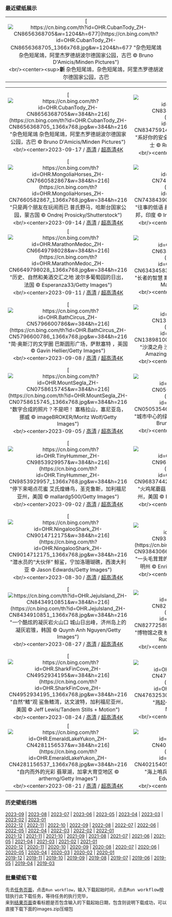 ### 最近壁纸展示
||
|:---:|
|[![https://cn.bing.com/th?id=OHR.CubanTody_ZH-CN8656368705&w=1204&h=677](https://cn.bing.com/th?id=OHR.CubanTody_ZH-CN8656368705_1366x768.jpg&w=1204&h=677 "杂色短尾鴗&#10;杂色短尾鴗，阿里杰罗德胡波尔德国家公园，古巴&#10;© Bruno D'Amicis/Minden Pictures")](https://cn.bing.com/search?q=%e6%9d%82%e8%89%b2%e7%9f%ad%e5%b0%be%e9%b4%97&form=hpcapt&mkt=zh-cn&filters=HpDate:"20230916_1600")<br/><center><sup>**新**</sup>&nbsp;杂色短尾鴗，杂色短尾鴗，阿里杰罗德胡波尔德国家公园，古巴<center/>|

||||
|:---:|:---:|:---:|
|[![https://cn.bing.com/th?id=OHR.CubanTody_ZH-CN8656368705&w=384&h=216](https://cn.bing.com/th?id=OHR.CubanTody_ZH-CN8656368705_1366x768.jpg&w=384&h=216 "杂色短尾鴗&#10;杂色短尾鴗，阿里杰罗德胡波尔德国家公园，古巴&#10;© Bruno D'Amicis/Minden Pictures")](https://cn.bing.com/search?q=%e6%9d%82%e8%89%b2%e7%9f%ad%e5%b0%be%e9%b4%97&form=hpcapt&mkt=zh-cn&filters=HpDate:"20230916_1600")<br/><center>2023-09-17 / [高清](https://cn.bing.com/th?id=OHR.CubanTody_ZH-CN8656368705_1920x1200.jpg&w=1920&h=1200) / [超高清4K](https://cn.bing.com/th?id=OHR.CubanTody_ZH-CN8656368705_UHD.jpg&w=3840&h=2160)<center/>|[![https://cn.bing.com/th?id=OHR.SplugenPass_ZH-CN8347591461&w=384&h=216](https://cn.bing.com/th?id=OHR.SplugenPass_ZH-CN8347591461_1366x768.jpg&w=384&h=216 "系好你的安全带！&#10;施布吕根山口，格劳宾登州，瑞士&#10;© Roberto Moiola/Getty Images")](https://cn.bing.com/search?q=%e6%96%bd%e5%b8%83%e5%90%95%e6%a0%b9&form=hpcapt&mkt=zh-cn&filters=HpDate:"20230915_1600")<br/><center>2023-09-16 / [高清](https://cn.bing.com/th?id=OHR.SplugenPass_ZH-CN8347591461_1920x1200.jpg&w=1920&h=1200) / [超高清4K](https://cn.bing.com/th?id=OHR.SplugenPass_ZH-CN8347591461_UHD.jpg&w=3840&h=2160)<center/>|[![https://cn.bing.com/th?id=OHR.GlenariffForest_ZH-CN7874768337&w=384&h=216](https://cn.bing.com/th?id=OHR.GlenariffForest_ZH-CN7874768337_1366x768.jpg&w=384&h=216 "山谷女王&#10;格莱纳里夫森林公园的日落，安特里姆郡，爱尔兰&#10;© Peter Zelei/Getty Images")](https://cn.bing.com/search?q=%e7%88%b1%e5%b0%94%e5%85%b0%e5%ae%89%e7%89%b9%e9%87%8c%e5%a7%86%e9%83%a1&form=hpcapt&mkt=zh-cn&filters=HpDate:"20230914_1600")<br/><center>2023-09-15 / [高清](https://cn.bing.com/th?id=OHR.GlenariffForest_ZH-CN7874768337_1920x1200.jpg&w=1920&h=1200) / [超高清4K](https://cn.bing.com/th?id=OHR.GlenariffForest_ZH-CN7874768337_UHD.jpg&w=3840&h=2160)<center/>|
|[![https://cn.bing.com/th?id=OHR.MongoliaHorses_ZH-CN7660582867&w=384&h=216](https://cn.bing.com/th?id=OHR.MongoliaHorses_ZH-CN7660582867_1366x768.jpg&w=384&h=216 "只是两个朋友在玩闹而已&#10;普氏野马，哈斯台国家公园，蒙古国&#10;© Ondrej Prosicky/Shutterstock")](https://cn.bing.com/search?q=%e6%99%ae%e6%b0%8f%e9%87%8e%e9%a9%ac&form=hpcapt&mkt=zh-cn&filters=HpDate:"20230913_1600")<br/><center>2023-09-14 / [高清](https://cn.bing.com/th?id=OHR.MongoliaHorses_ZH-CN7660582867_1920x1200.jpg&w=1920&h=1200) / [超高清4K](https://cn.bing.com/th?id=OHR.MongoliaHorses_ZH-CN7660582867_UHD.jpg&w=3840&h=2160)<center/>|[![https://cn.bing.com/th?id=OHR.HemakutaHill_ZH-CN7438439036&w=384&h=216](https://cn.bing.com/th?id=OHR.HemakutaHill_ZH-CN7438439036_1366x768.jpg&w=384&h=216 "往事的低语&#10;赫马库塔山上的神庙，汉皮，卡纳塔克邦，印度&#10;© Images of india/Alamy Stock Photo")](https://cn.bing.com/search?q=%e5%8d%a1%e7%ba%b3%e5%a1%94%e5%85%8b%e9%82%a6%e8%b5%ab%e9%a9%ac%e5%ba%93%e5%a1%94%e5%b1%b1&form=hpcapt&mkt=zh-cn&filters=HpDate:"20230912_1600")<br/><center>2023-09-13 / [高清](https://cn.bing.com/th?id=OHR.HemakutaHill_ZH-CN7438439036_1920x1200.jpg&w=1920&h=1200) / [超高清4K](https://cn.bing.com/th?id=OHR.HemakutaHill_ZH-CN7438439036_UHD.jpg&w=3840&h=2160)<center/>|[![https://cn.bing.com/th?id=OHR.NorthSeaStairs_ZH-CN7044471948&w=384&h=216](https://cn.bing.com/th?id=OHR.NorthSeaStairs_ZH-CN7044471948_1366x768.jpg&w=384&h=216 "下一站，地平线。&#10;北海日落，诺德多夫，德国&#10;© Frederick Doerschem/Getty Images")](https://cn.bing.com/search?q=%e8%af%ba%e5%be%b7%e5%a4%9a%e5%a4%ab&form=hpcapt&mkt=zh-cn&filters=HpDate:"20230911_1600")<br/><center>2023-09-12 / [高清](https://cn.bing.com/th?id=OHR.NorthSeaStairs_ZH-CN7044471948_1920x1200.jpg&w=1920&h=1200) / [超高清4K](https://cn.bing.com/th?id=OHR.NorthSeaStairs_ZH-CN7044471948_UHD.jpg&w=3840&h=2160)<center/>|
|[![https://cn.bing.com/th?id=OHR.MarathonMedoc_ZH-CN6649798028&w=384&h=216](https://cn.bing.com/th?id=OHR.MarathonMedoc_ZH-CN6649798028_1366x768.jpg&w=384&h=216 "历史、自然和美酒交汇之地&#10;波尔多葡萄园的日出，法国&#10;© Esperanza33/Getty Images")](https://cn.bing.com/search?q=%e6%a2%85%e5%a4%9a%e5%85%8b%e5%9c%b0%e5%8c%ba&form=hpcapt&mkt=zh-cn&filters=HpDate:"20230910_1600")<br/><center>2023-09-11 / [高清](https://cn.bing.com/th?id=OHR.MarathonMedoc_ZH-CN6649798028_1920x1200.jpg&w=1920&h=1200) / [超高清4K](https://cn.bing.com/th?id=OHR.MarathonMedoc_ZH-CN6649798028_UHD.jpg&w=3840&h=2160)<center/>|[![https://cn.bing.com/th?id=OHR.WalrusSvalbard_ZH-CN6343458320&w=384&h=216](https://cn.bing.com/th?id=OHR.WalrusSvalbard_ZH-CN6343458320_1366x768.jpg&w=384&h=216 "长者的智慧&#10;斯瓦尔巴群岛海上的一对海象，挪威&#10;© Mark Smith/Getty Images")](https://cn.bing.com/search?q=%e7%a5%96%e7%88%b6%e6%af%8d%e8%8a%82&form=hpcapt&mkt=zh-cn&filters=HpDate:"20230909_1600")<br/><center>2023-09-10 / [高清](https://cn.bing.com/th?id=OHR.WalrusSvalbard_ZH-CN6343458320_1920x1200.jpg&w=1920&h=1200) / [超高清4K](https://cn.bing.com/th?id=OHR.WalrusSvalbard_ZH-CN6343458320_UHD.jpg&w=3840&h=2160)<center/>|[![https://cn.bing.com/th?id=OHR.AyutthayaTemple_ZH-CN5996587937&w=384&h=216](https://cn.bing.com/th?id=OHR.AyutthayaTemple_ZH-CN5996587937_1366x768.jpg&w=384&h=216 "皇家寺庙的废墟&#10;大城府历史公园的柴瓦塔那兰寺，泰国&#10;© Weerasak Saeku/Getty Images")](https://cn.bing.com/search?q=%e6%b3%b0%e5%9b%bd%e5%a4%a7%e5%9f%8e%e5%ba%9c%e5%8e%86%e5%8f%b2%e5%85%ac%e5%9b%ad&form=hpcapt&mkt=zh-cn&filters=HpDate:"20230908_1600")<br/><center>2023-09-09 / [高清](https://cn.bing.com/th?id=OHR.AyutthayaTemple_ZH-CN5996587937_1920x1200.jpg&w=1920&h=1200) / [超高清4K](https://cn.bing.com/th?id=OHR.AyutthayaTemple_ZH-CN5996587937_UHD.jpg&w=3840&h=2160)<center/>|
|[![https://cn.bing.com/th?id=OHR.BathCircus_ZH-CN5796600786&w=384&h=216](https://cn.bing.com/th?id=OHR.BathCircus_ZH-CN5796600786_1366x768.jpg&w=384&h=216 "简·奥斯汀的文学圈&#10;巴斯圆形广场，萨默塞特 ，英国&#10;© Gavin Hellier/Getty Images")](https://cn.bing.com/search?q=%e5%9b%bd%e9%99%85%e6%89%ab%e7%9b%b2%e6%97%a5&form=hpcapt&mkt=zh-cn&filters=HpDate:"20230907_1600")<br/><center>2023-09-08 / [高清](https://cn.bing.com/th?id=OHR.BathCircus_ZH-CN5796600786_1920x1200.jpg&w=1920&h=1200) / [超高清4K](https://cn.bing.com/th?id=OHR.BathCircus_ZH-CN5796600786_UHD.jpg&w=3840&h=2160)<center/>|[![https://cn.bing.com/th?id=OHR.CamelsAbove_ZH-CN1389810021&w=384&h=216](https://cn.bing.com/th?id=OHR.CamelsAbove_ZH-CN1389810021_1366x768.jpg&w=384&h=216 "沙漠之舟&#10;沙漠中的骆驼，阿拉伯联合酋长国&#10;© Amazing Aerial Premium/Shutterstock")](https://cn.bing.com/search?q=%e9%aa%86%e9%a9%bc&form=hpcapt&mkt=zh-cn&filters=HpDate:"20230906_1600")<br/><center>2023-09-07 / [高清](https://cn.bing.com/th?id=OHR.CamelsAbove_ZH-CN1389810021_1920x1200.jpg&w=1920&h=1200) / [超高清4K](https://cn.bing.com/th?id=OHR.CamelsAbove_ZH-CN1389810021_UHD.jpg&w=3840&h=2160)<center/>|[![https://cn.bing.com/th?id=OHR.CreteHarbor_ZH-CN0937533372&w=384&h=216](https://cn.bing.com/th?id=OHR.CreteHarbor_ZH-CN0937533372_1366x768.jpg&w=384&h=216 "准备好下锚了吗？&#10;威尼斯旧港，克里特岛，希腊&#10;© Gatsi/Getty Images")](https://cn.bing.com/search?q=%e5%b8%8c%e8%85%8a%e5%85%8b%e9%87%8c%e7%89%b9%e5%b2%9b&form=hpcapt&mkt=zh-cn&filters=HpDate:"20230905_1600")<br/><center>2023-09-06 / [高清](https://cn.bing.com/th?id=OHR.CreteHarbor_ZH-CN0937533372_1920x1200.jpg&w=1920&h=1200) / [超高清4K](https://cn.bing.com/th?id=OHR.CreteHarbor_ZH-CN0937533372_UHD.jpg&w=3840&h=2160)<center/>|
|[![https://cn.bing.com/th?id=OHR.MountSegla_ZH-CN0758615745&w=384&h=216](https://cn.bing.com/th?id=OHR.MountSegla_ZH-CN0758615745_1366x768.jpg&w=384&h=216 "数字合成的照片？不是吧！&#10;塞格拉山，塞尼亚岛，挪威&#10;© imageBROKER/Moritz Wolf/Getty Images")](https://cn.bing.com/search?q=%e5%a1%9e%e5%b0%bc%e4%ba%9a%e5%b2%9b&form=hpcapt&mkt=zh-cn&filters=HpDate:"20230904_1600")<br/><center>2023-09-05 / [高清](https://cn.bing.com/th?id=OHR.MountSegla_ZH-CN0758615745_1920x1200.jpg&w=1920&h=1200) / [超高清4K](https://cn.bing.com/th?id=OHR.MountSegla_ZH-CN0758615745_UHD.jpg&w=3840&h=2160)<center/>|[![https://cn.bing.com/th?id=OHR.BourgesMarsh_ZH-CN0505354655&w=384&h=216](https://cn.bing.com/th?id=OHR.BourgesMarsh_ZH-CN0505354655_1366x768.jpg&w=384&h=216 "城市中心的绿色天堂&#10;布尔日的沼泽，法国&#10;© Tuul & Bruno Morandi/Getty Images")](https://cn.bing.com/search?q=%e5%b8%83%e5%b0%94%e6%97%a5&form=hpcapt&mkt=zh-cn&filters=HpDate:"20230903_1600")<br/><center>2023-09-04 / [高清](https://cn.bing.com/th?id=OHR.BourgesMarsh_ZH-CN0505354655_1920x1200.jpg&w=1920&h=1200) / [超高清4K](https://cn.bing.com/th?id=OHR.BourgesMarsh_ZH-CN0505354655_UHD.jpg&w=3840&h=2160)<center/>|[![https://cn.bing.com/th?id=OHR.ManhattanAerial_ZH-CN0036686873&w=384&h=216](https://cn.bing.com/th?id=OHR.ManhattanAerial_ZH-CN0036686873_1366x768.jpg&w=384&h=216 "高耸入云&#10;曼哈顿鸟瞰图，纽约市，美国&#10;© Wojtek Zagorski/Getty Images")](https://cn.bing.com/search?q=%e6%9b%bc%e5%93%88%e9%a1%bf&form=hpcapt&mkt=zh-cn&filters=HpDate:"20230902_1600")<br/><center>2023-09-03 / [高清](https://cn.bing.com/th?id=OHR.ManhattanAerial_ZH-CN0036686873_1920x1200.jpg&w=1920&h=1200) / [超高清4K](https://cn.bing.com/th?id=OHR.ManhattanAerial_ZH-CN0036686873_UHD.jpg&w=3840&h=2160)<center/>|
|[![https://cn.bing.com/th?id=OHR.TinyHummer_ZH-CN9853929957&w=384&h=216](https://cn.bing.com/th?id=OHR.TinyHummer_ZH-CN9853929957_1366x768.jpg&w=384&h=216 "停下来喝点花蜜&#10;艾氏煌蜂鸟，圣克鲁斯，加利福尼亚州，美国&#10;© mallardg500/Getty Images")](https://cn.bing.com/search?q=%e8%89%be%e6%b0%8f%e7%85%8c%e8%9c%82%e9%b8%9f&form=hpcapt&mkt=zh-cn&filters=HpDate:"20230901_1600")<br/><center>2023-09-02 / [高清](https://cn.bing.com/th?id=OHR.TinyHummer_ZH-CN9853929957_1920x1200.jpg&w=1920&h=1200) / [超高清4K](https://cn.bing.com/th?id=OHR.TinyHummer_ZH-CN9853929957_UHD.jpg&w=3840&h=2160)<center/>|[![https://cn.bing.com/th?id=OHR.TurkeyTailMush_ZH-CN9683744281&w=384&h=216](https://cn.bing.com/th?id=OHR.TurkeyTailMush_ZH-CN9683744281_1366x768.jpg&w=384&h=216 "火鸡尾蘑菇&#10;火鸡尾蘑菇，布里瓦德，北卡罗来纳州，美国&#10;© Bill Gozansky/Alamy Stock Photo")](https://cn.bing.com/search?q=%e8%98%91%e8%8f%87&form=hpcapt&mkt=zh-cn&filters=HpDate:"20230831_1600")<br/><center>2023-09-01 / [高清](https://cn.bing.com/th?id=OHR.TurkeyTailMush_ZH-CN9683744281_1920x1200.jpg&w=1920&h=1200) / [超高清4K](https://cn.bing.com/th?id=OHR.TurkeyTailMush_ZH-CN9683744281_UHD.jpg&w=3840&h=2160)<center/>|[![https://cn.bing.com/th?id=OHR.IronwoodCactus_ZH-CN9290037977&w=384&h=216](https://cn.bing.com/th?id=OHR.IronwoodCactus_ZH-CN9290037977_1366x768.jpg&w=384&h=216 "你今天过得怎么样？&#10;巨人柱，铁木森林国家纪念地，亚利桑那州，美国&#10;© Jack Dykinga/Minden Pictures")](https://cn.bing.com/search?q=%e5%b7%a8%e4%ba%ba%e6%9f%b1&form=hpcapt&mkt=zh-cn&filters=HpDate:"20230830_1600")<br/><center>2023-08-31 / [高清](https://cn.bing.com/th?id=OHR.IronwoodCactus_ZH-CN9290037977_1920x1200.jpg&w=1920&h=1200) / [超高清4K](https://cn.bing.com/th?id=OHR.IronwoodCactus_ZH-CN9290037977_UHD.jpg&w=3840&h=2160)<center/>|
|[![https://cn.bing.com/th?id=OHR.NingalooShark_ZH-CN9014712175&w=384&h=216](https://cn.bing.com/th?id=OHR.NingalooShark_ZH-CN9014712175_1366x768.jpg&w=384&h=216 "潜水员的“大伙伴”&#10;鲸鲨，宁加洛珊瑚礁，西澳大利亚&#10;© Jason Edwards/Getty Images")](https://cn.bing.com/search?q=%e9%b2%b8%e9%b2%a8&form=hpcapt&mkt=zh-cn&filters=HpDate:"20230829_1600")<br/><center>2023-08-30 / [高清](https://cn.bing.com/th?id=OHR.NingalooShark_ZH-CN9014712175_1920x1200.jpg&w=1920&h=1200) / [超高清4K](https://cn.bing.com/th?id=OHR.NingalooShark_ZH-CN9014712175_UHD.jpg&w=3840&h=2160)<center/>|[![https://cn.bing.com/th?id=OHR.TetonBison_ZH-CN9384306649&w=384&h=216](https://cn.bing.com/th?id=OHR.TetonBison_ZH-CN9384306649_1366x768.jpg&w=384&h=216 "一头毛茸茸的牛&#10;美洲野牛，大提顿国家公园，怀俄明州&#10;© Enrique Aguirre Aves/Getty Images")](https://cn.bing.com/search?q=%e7%be%8e%e6%b4%b2%e9%87%8e%e7%89%9b&form=hpcapt&mkt=zh-cn&filters=HpDate:"20230828_1600")<br/><center>2023-08-29 / [高清](https://cn.bing.com/th?id=OHR.TetonBison_ZH-CN9384306649_1920x1200.jpg&w=1920&h=1200) / [超高清4K](https://cn.bing.com/th?id=OHR.TetonBison_ZH-CN9384306649_UHD.jpg&w=3840&h=2160)<center/>|[![https://cn.bing.com/th?id=OHR.DubrovnikHarbor_ZH-CN8590217905&w=384&h=216](https://cn.bing.com/th?id=OHR.DubrovnikHarbor_ZH-CN8590217905_1366x768.jpg&w=384&h=216 "小心龙出没！&#10;洛夫里耶纳克堡，西港，杜布罗夫尼克，克罗地亚&#10;© Benny Marty/Shutterstock")](https://cn.bing.com/search?q=%e5%85%8b%e7%bd%97%e5%9c%b0%e4%ba%9a%e6%9d%9c%e5%b8%83%e7%bd%97%e5%a4%ab%e5%b0%bc%e5%85%8b&form=hpcapt&mkt=zh-cn&filters=HpDate:"20230827_1600")<br/><center>2023-08-28 / [高清](https://cn.bing.com/th?id=OHR.DubrovnikHarbor_ZH-CN8590217905_1920x1200.jpg&w=1920&h=1200) / [超高清4K](https://cn.bing.com/th?id=OHR.DubrovnikHarbor_ZH-CN8590217905_UHD.jpg&w=3840&h=2160)<center/>|
|[![https://cn.bing.com/th?id=OHR.JejuIsland_ZH-CN8434910851&w=384&h=216](https://cn.bing.com/th?id=OHR.JejuIsland_ZH-CN8434910851_1366x768.jpg&w=384&h=216 "一个酷炫的凝灰岩火山口&#10;城山日出峰，济州岛上的凝灰岩锥，韩国&#10;© Quynh Anh Nguyen/Getty Images")](https://cn.bing.com/search?q=%e6%b5%8e%e5%b7%9e%e5%b2%9b&form=hpcapt&mkt=zh-cn&filters=HpDate:"20230826_1600")<br/><center>2023-08-27 / [高清](https://cn.bing.com/th?id=OHR.JejuIsland_ZH-CN8434910851_1920x1200.jpg&w=1920&h=1200) / [超高清4K](https://cn.bing.com/th?id=OHR.JejuIsland_ZH-CN8434910851_UHD.jpg&w=3840&h=2160)<center/>|[![https://cn.bing.com/th?id=OHR.MuseumIsland_ZH-CN8277258964&w=384&h=216](https://cn.bing.com/th?id=OHR.MuseumIsland_ZH-CN8277258964_1366x768.jpg&w=384&h=216 "博物馆之夜&#10;柏林大教堂和博物馆岛，柏林，德国&#10;© Rudy Balasko/Shutterstock")](https://cn.bing.com/search?q=%e6%9f%8f%e6%9e%97%e5%8d%9a%e7%89%a9%e9%a6%86%e5%b2%9b&form=hpcapt&mkt=zh-cn&filters=HpDate:"20230825_1600")<br/><center>2023-08-26 / [高清](https://cn.bing.com/th?id=OHR.MuseumIsland_ZH-CN8277258964_1920x1200.jpg&w=1920&h=1200) / [超高清4K](https://cn.bing.com/th?id=OHR.MuseumIsland_ZH-CN8277258964_UHD.jpg&w=3840&h=2160)<center/>|[![https://cn.bing.com/th?id=OHR.YellowstoneFalls_ZH-CN8050562150&w=384&h=216](https://cn.bing.com/th?id=OHR.YellowstoneFalls_ZH-CN8050562150_1366x768.jpg&w=384&h=216 "这是你的土地&#10;黄石下瀑布，黄石国家公园，怀俄明州，美国&#10;© Tim Fitzharris/Minden Pictures")](https://cn.bing.com/search?q=%e9%bb%84%e7%9f%b3%e5%9b%bd%e5%ae%b6%e5%85%ac%e5%9b%ad&form=hpcapt&mkt=zh-cn&filters=HpDate:"20230824_1600")<br/><center>2023-08-25 / [高清](https://cn.bing.com/th?id=OHR.YellowstoneFalls_ZH-CN8050562150_1920x1200.jpg&w=1920&h=1200) / [超高清4K](https://cn.bing.com/th?id=OHR.YellowstoneFalls_ZH-CN8050562150_UHD.jpg&w=3840&h=2160)<center/>|
|[![https://cn.bing.com/th?id=OHR.SharkFinCove_ZH-CN4952934195&w=384&h=216](https://cn.bing.com/th?id=OHR.SharkFinCove_ZH-CN4952934195_1366x768.jpg&w=384&h=216 "自然“鳍”观&#10;鲨鱼鳍湾，达文波特，加利福尼亚州，美国&#10;© Jeff Lewis/Tandem Stills + Motion")](https://cn.bing.com/search?q=%e6%b5%b7%e8%9a%80%e6%9f%b1&form=hpcapt&mkt=zh-cn&filters=HpDate:"20230823_1600")<br/><center>2023-08-24 / [高清](https://cn.bing.com/th?id=OHR.SharkFinCove_ZH-CN4952934195_1920x1200.jpg&w=1920&h=1200) / [超高清4K](https://cn.bing.com/th?id=OHR.SharkFinCove_ZH-CN4952934195_UHD.jpg&w=3840&h=2160)<center/>|[![https://cn.bing.com/th?id=OHR.SkogafossWaterfall_ZH-CN4763253095&w=384&h=216](https://cn.bing.com/th?id=OHR.SkogafossWaterfall_ZH-CN4763253095_1366x768.jpg&w=384&h=216 "溅起一潭水花&#10;斯科加瀑布，冰岛&#10;© Maridav/Shutterstock")](https://cn.bing.com/search?q=%e6%96%af%e7%a7%91%e5%8a%a0%e7%80%91%e5%b8%83&form=hpcapt&mkt=zh-cn&filters=HpDate:"20230822_1600")<br/><center>2023-08-23 / [高清](https://cn.bing.com/th?id=OHR.SkogafossWaterfall_ZH-CN4763253095_1920x1200.jpg&w=1920&h=1200) / [超高清4K](https://cn.bing.com/th?id=OHR.SkogafossWaterfall_ZH-CN4763253095_UHD.jpg&w=3840&h=2160)<center/>|[![https://cn.bing.com/th?id=OHR.TunisiaAmphitheatre_ZH-CN4431856872&w=384&h=216](https://cn.bing.com/th?id=OHR.TunisiaAmphitheatre_ZH-CN4431856872_1366x768.jpg&w=384&h=216 "为罗马建筑“起立欢呼”&#10;埃尔杰姆露天剧场，突尼斯&#10;© Westend61/Getty Images")](https://cn.bing.com/search?q=%e5%9f%83%e5%b0%94%e6%9d%b0%e5%a7%86%e9%9c%b2%e5%a4%a9%e5%89%a7%e5%9c%ba&form=hpcapt&mkt=zh-cn&filters=HpDate:"20230821_1600")<br/><center>2023-08-22 / [高清](https://cn.bing.com/th?id=OHR.TunisiaAmphitheatre_ZH-CN4431856872_1920x1200.jpg&w=1920&h=1200) / [超高清4K](https://cn.bing.com/th?id=OHR.TunisiaAmphitheatre_ZH-CN4431856872_UHD.jpg&w=3840&h=2160)<center/>|
|[![https://cn.bing.com/th?id=OHR.EmeraldLakeYukon_ZH-CN4281156537&w=384&h=216](https://cn.bing.com/th?id=OHR.EmeraldLakeYukon_ZH-CN4281156537_1366x768.jpg&w=384&h=216 "自内而外的光彩&#10;翡翠湖，加拿大育空地区&#10;© artherng/Getty Images")](https://cn.bing.com/search?q=%e5%8a%a0%e6%8b%bf%e5%a4%a7%e8%82%b2%e7%a9%ba%e5%9c%b0%e5%8c%ba&form=hpcapt&mkt=zh-cn&filters=HpDate:"20230820_1600")<br/><center>2023-08-21 / [高清](https://cn.bing.com/th?id=OHR.EmeraldLakeYukon_ZH-CN4281156537_1920x1200.jpg&w=1920&h=1200) / [超高清4K](https://cn.bing.com/th?id=OHR.EmeraldLakeYukon_ZH-CN4281156537_UHD.jpg&w=3840&h=2160)<center/>|[![https://cn.bing.com/th?id=OHR.StartPointLight_ZH-CN4021540566&w=384&h=216](https://cn.bing.com/th?id=OHR.StartPointLight_ZH-CN4021540566_1366x768.jpg&w=384&h=216 "海上哨兵&#10;起点灯塔，德文郡，英国&#10;© Guy Edwardes/Minden Pictures")](https://cn.bing.com/search?q=%e8%8b%b1%e5%9b%bd%e5%be%b7%e6%96%87%e9%83%a1&form=hpcapt&mkt=zh-cn&filters=HpDate:"20230819_1600")<br/><center>2023-08-20 / [高清](https://cn.bing.com/th?id=OHR.StartPointLight_ZH-CN4021540566_1920x1200.jpg&w=1920&h=1200) / [超高清4K](https://cn.bing.com/th?id=OHR.StartPointLight_ZH-CN4021540566_UHD.jpg&w=3840&h=2160)<center/>|[![https://cn.bing.com/th?id=OHR.CameraSquirrel_ZH-CN3580119980&w=384&h=216](https://cn.bing.com/th?id=OHR.CameraSquirrel_ZH-CN3580119980_1366x768.jpg&w=384&h=216 "我准备好拍特写了，松鼠先生&#10;看着相机镜头的松鼠&#10;© Alfredo Piedrafita/Getty Images")](https://cn.bing.com/search?q=%e6%91%84%e5%bd%b1&form=hpcapt&mkt=zh-cn&filters=HpDate:"20230818_1600")<br/><center>2023-08-19 / [高清](https://cn.bing.com/th?id=OHR.CameraSquirrel_ZH-CN3580119980_1920x1200.jpg&w=1920&h=1200) / [超高清4K](https://cn.bing.com/th?id=OHR.CameraSquirrel_ZH-CN3580119980_UHD.jpg&w=3840&h=2160)<center/>|


### 历史壁纸归档
[2023-09](views/2023/2023-09.md) | [2023-08](views/2023/2023-08.md) | [2023-07](views/2023/2023-07.md) | [2023-06](views/2023/2023-06.md) | [2023-05](views/2023/2023-05.md) | [2023-04](views/2023/2023-04.md) | [2023-03](views/2023/2023-03.md) | [2023-02](views/2023/2023-02.md) | [2023-01](views/2023/2023-01.md)  
[2022-12](views/2022/2022-12.md) | [2022-11](views/2022/2022-11.md) | [2022-10](views/2022/2022-10.md) | [2022-09](views/2022/2022-09.md) | [2022-08](views/2022/2022-08.md) | [2022-07](views/2022/2022-07.md) | [2022-06](views/2022/2022-06.md) | [2022-05](views/2022/2022-05.md) | [2022-04](views/2022/2022-04.md) | [2022-03](views/2022/2022-03.md) | [2022-02](views/2022/2022-02.md) | [2022-01](views/2022/2022-01.md)  
[2021-12](views/2021/2021-12.md) | [2021-11](views/2021/2021-11.md) | [2021-10](views/2021/2021-10.md) | [2021-09](views/2021/2021-09.md) | [2021-08](views/2021/2021-08.md) | [2021-07](views/2021/2021-07.md) | [2021-06](views/2021/2021-06.md) | [2021-05](views/2021/2021-05.md) | [2021-04](views/2021/2021-04.md) | [2021-03](views/2021/2021-03.md) | [2021-02](views/2021/2021-02.md) | [2021-01](views/2021/2021-01.md)  
[2020-12](views/2020/2020-12.md) | [2020-11](views/2020/2020-11.md) | [2020-10](views/2020/2020-10.md) | [2020-09](views/2020/2020-09.md) | [2020-08](views/2020/2020-08.md) | [2020-07](views/2020/2020-07.md) | [2020-06](views/2020/2020-06.md) | [2020-05](views/2020/2020-05.md) | [2020-04](views/2020/2020-04.md) | [2020-03](views/2020/2020-03.md) | [2020-02](views/2020/2020-02.md) | [2020-01](views/2020/2020-01.md)  
[2019-12](views/2019/2019-12.md) | [2019-11](views/2019/2019-11.md) | [2019-10](views/2019/2019-10.md) | [2019-09](views/2019/2019-09.md) | [2019-08](views/2019/2019-08.md) | [2019-07](views/2019/2019-07.md) | [2019-06](views/2019/2019-06.md) | [2019-05](views/2019/2019-05.md) | [2019-04](views/2019/2019-04.md) | [2019-03](views/2019/2019-03.md)


### 批量壁纸下载
先去[任务页面](https://github.com/wefashe/image-save/actions/workflows/mydown.yml)，点击`Run workflow`，输入下载起始时间，点击<kbd>Run workflow</kbd>按钮执行此下载任务，等待任务的执行完毕，  
来到[结果页面](https://github.com/wefashe/image-save/releases/tag/down_zip_tag)查看标题是否包含输入的下载起始日期，包含则说明下载成功，可以直接下载下面的images.zip压缩包  
